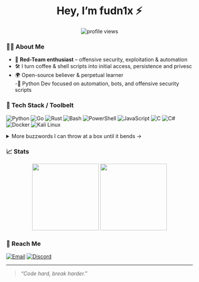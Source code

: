 <h1 align="center">Hey, I’m fudn1x ⚡️</h1>

<p align="center">
  <img src="https://komarev.com/ghpvc/?username=fudn1x&style=flat&color=blue" alt="profile views"/>
</p>

### 🧑‍💻 About Me
- 🔴 **Red-Team enthusiast** – offensive security, exploitation & automation  
- 🛠️ I turn coffee & shell scripts into initial access, persistence and privesc  
- 🌍 Open-source believer & perpetual learner  
-🐍 Python Dev focused on automation, bots, and offensive security scripts

### 🔧 Tech Stack / Toolbelt  
![Python](https://img.shields.io/badge/-Python-05122A?style=flat&logo=python)
![Go](https://img.shields.io/badge/-Go-05122A?style=flat&logo=go)
![Rust](https://img.shields.io/badge/-Rust-05122A?style=flat&logo=rust)
![Bash](https://img.shields.io/badge/-Bash-05122A?style=flat&logo=gnu-bash)
![PowerShell](https://img.shields.io/badge/-PowerShell-05122A?style=flat&logo=powershell)
![JavaScript](https://img.shields.io/badge/-JavaScript-05122A?style=flat&logo=javascript)
![C](https://img.shields.io/badge/-C-05122A?style=flat&logo=c)
![C#](https://img.shields.io/badge/-C%23-05122A?style=flat&logo=c-sharp)
![Docker](https://img.shields.io/badge/-Docker-05122A?style=flat&logo=docker)
![Kali Linux](https://img.shields.io/badge/-Kali-05122A?style=flat&logo=kalilinux)

<details>
<summary>More buzzwords I can throw at a box until it bends →</summary>

`Assembly` · `SQL/SQLite/PostgreSQL` · `Yara / Sigma` · `x86_64 reversing` · `BloodHound + Neo4j` · `SharpSploit` · `Invoke-Obfuscation` · `Wireshark / PCAP` · `Metasploit module dev` · `Burp / zap` · `AWS & Azure abuse`  
</details>

### 📈 Stats
<p align="center">
  <img height="180em" src="https://github-readme-stats.vercel.app/api?username=fudn1x&show_icons=true&theme=github_dark"/>
  <img height="180em" src="https://github-readme-stats.vercel.app/api/top-langs/?username=fudn1x&layout=compact&theme=github_dark"/>
</p>

### 🔗 Reach Me
[![Email](https://img.shields.io/badge/Email-Contact-blue?logo=gmail&logoColor=white)](mailto:fudn1x@proton.me)
[![Discord](https://img.shields.io/badge/Discord-fudn1x-5865F2?logo=discord&logoColor=white)](#)

---

> _“Code hard, break harder.”_
